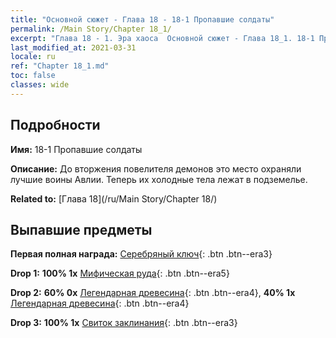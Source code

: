 ```yaml
---
title: "Основной сюжет - Глава 18 - 18-1 Пропавшие солдаты"
permalink: /Main Story/Chapter 18_1/
excerpt: "Глава 18 - 1. Эра хаоса  Основной сюжет - Глава 18_1. 18-1 Пропавшие солдаты"
last_modified_at: 2021-03-31
locale: ru
ref: "Chapter 18_1.md"
toc: false
classes: wide
---
```


## Подробности

 **Имя:** 18-1 Пропавшие солдаты

 **Описание:** До вторжения повелителя демонов это место охраняли лучшие воины Авлии. Теперь их холодные тела лежат в подземелье.

 **Related to:** [Глава 18](/ru/Main Story/Chapter 18/)

## Выпавшие предметы

 **Первая полная награда:** [Серебряный ключ](/ru/Items/con_693/){: .btn .btn--era3}

 **Drop 1:** **100% 1x** [Мифическая руда](/ru/Items/mat_61/){: .btn .btn--era5}

 **Drop 2:** **60% 0x** [Легендарная древесина](/ru/Items/mat_55/){: .btn .btn--era4}, **40% 1x** [Легендарная древесина](/ru/Items/mat_55/){: .btn .btn--era4}

 **Drop 3:** **100% 1x** [Свиток заклинания](/ru/Items/con_694/){: .btn .btn--era3}

